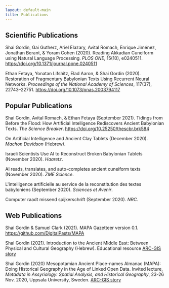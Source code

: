 ```yaml
---
layout: default-main
title: Publications
---
```


## <i class="fas fa-book"></i> Scientific Publications

Shai Gordin, Gai Gutherz, Ariel Elazary, Avital Romach, Enrique Jiménez, Jonathan Berant, & Yoram Cohen (2020). Reading Akkadian Cuneiform using Natural Language Processing. _PLOS ONE_, 15(10), e0240511. [https://doi.org/10.1371/journal.pone.0240511 <i class="fas fa-external-link-square-alt"></i>](https://doi.org/10.1371/journal.pone.0240511)

Ethan Fetaya, Yonatan Lifshitz, Elad Aaron, & Shai Gordin (2020). Restoration of Fragmentary Babylonian Texts Using Recurrent Neural Networks. _Proceedings of the National Academy of Sciences_, 117(37), 22743–22751. [https://doi.org/10.1073/pnas.2003794117 <i class="fas fa-external-link-square-alt"></i>](https://doi.org/10.1073/pnas.2003794117)

## <i class="far fa-newspaper"></i> Popular Publications

Shai Gordin, Avital Romach, & Ethan Fetaya (September 2021). Tidings from Before the Flood: How Artificial Intelligence Rediscovers Ancient Babylonian Texts. _The Science Breaker_. [https://doi.org/10.25250/thescbr.brk584 <i class="fas fa-external-link-square-alt"></i>](https://doi.org/10.25250/thescbr.brk584)

On Artificial Intelligence and Ancient Clay Tablets (December 2020). _Machon Davidson_ (Hebrew). [<i class="fas fa-external-link-square-alt"></i>](https://davidson.weizmann.ac.il/online/firefly/%D7%A2%D7%9C-%D7%91%D7%99%D7%A0%D7%94-%D7%9E%D7%9C%D7%90%D7%9B%D7%95%D7%AA%D7%99%D7%AA-%D7%95%D7%9C%D7%95%D7%97%D7%95%D7%AA-%D7%97%D7%A8%D7%A1-%D7%A2%D7%AA%D7%99%D7%A7%D7%99%D7%9D)

Israeli Scientists Use AI to Reconstruct Broken Babylonian Tablets (November 2020). _Haaretz_. [<i class="fas fa-external-link-square-alt"></i>](https://www.haaretz.com/israel-news/scientists-artificial-intelligence-babylonian-tablets-cuneiform-script-israel-1.9284653)

AI reads, translates, and auto-completes ancient cuneiform texts (November 2020). _ZME Science_. [<i class="fas fa-external-link-square-alt"></i>](https://www.zmescience.com/science/ai-reads-translates-cuneiform-052352/)

L'intelligence artificielle au service de la reconstitution des textes babyloniens (September 2020). _Sciences et Avenir_. [<i class="fas fa-external-link-square-alt"></i>](https://www.sciencesetavenir.fr/archeo-paleo/archeologie/l-intelligence-artificielle-au-service-de-la-reconstitution-des-textes-babyloniens_147234)

Computer raadt missend spijkerschrift (September 2020). _NRC_. [<i class="fas fa-external-link-square-alt"></i>](https://www.nrc.nl/nieuws/2020/09/07/computer-raadt-missend-spijkerschrift-a4011043)

## <i class="fas fa-globe"></i> Web Publications

Shai Gordin & Samuel Clark (2021). MAPA Gazetteer version 0.1. [https://github.com/DigitalPasts/MAPA <i class="fas fa-external-link-square-alt"></i>](https://github.com/DigitalPasts/MAPA)

Shai Gordin (2021). Introduction to the Ancient Middle East: Between Physical and Cultural Geography (Hebrew). Educational resource [ARC-GIS story <i class="fas fa-external-link-square-alt"></i>](https://www.arcgis.com/apps/MapJournal/index.html?appid=0d8ea53679044b78b8237690b5e4c842)

Shai Gordin (2020) Mesopotamian Ancient Place-names Almanac (MAPA): Doing Historical Geography in the Age of Linked Open Data. Invited lecture, *Metadata in Assyriology: Spatial Analysis, and Historical Geography*, 23-26 Nov. 2020, Uppsala University, Sweden. [ARC-GIS story <i class="fas fa-external-link-square-alt"></i>](https://arcg.is/0mLyC8)

